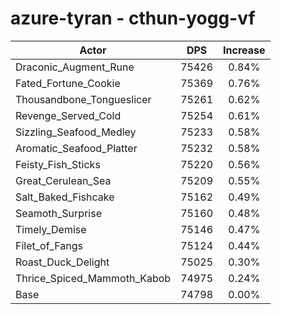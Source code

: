 # azure-tyran - cthun-yogg-vf
| Actor | DPS | Increase |
|---|:---:|:---:|
|Draconic_Augment_Rune|75426|0.84%|
|Fated_Fortune_Cookie|75369|0.76%|
|Thousandbone_Tongueslicer|75261|0.62%|
|Revenge_Served_Cold|75254|0.61%|
|Sizzling_Seafood_Medley|75233|0.58%|
|Aromatic_Seafood_Platter|75232|0.58%|
|Feisty_Fish_Sticks|75220|0.56%|
|Great_Cerulean_Sea|75209|0.55%|
|Salt_Baked_Fishcake|75162|0.49%|
|Seamoth_Surprise|75160|0.48%|
|Timely_Demise|75146|0.47%|
|Filet_of_Fangs|75124|0.44%|
|Roast_Duck_Delight|75025|0.30%|
|Thrice_Spiced_Mammoth_Kabob|74975|0.24%|
|Base|74798|0.00%|
